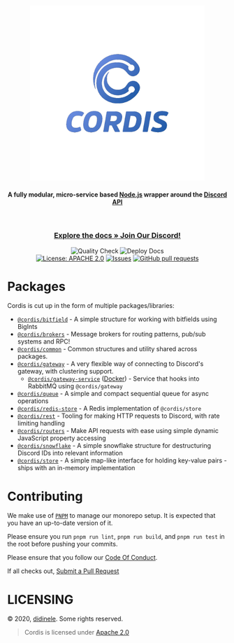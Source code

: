 <div align="center">
  <img width="400" height="400" src="media/cordis_transparent.png">
  <h4>
    A fully modular, micro-service based <a href="https://nodejs.org/">Node.js</a> wrapper around the <a href="https://discordapp.com/developers/docs/intro">Discord API</a>
  </h3>

  <p align="center">
    <br />
    <h3>
      <strong>
        <a href="https://cordis.didinele.me/">Explore the docs »</a><a href="https://discord.gg/37ysd5dPYk"> Join Our Discord!</a>
      </strong>
    </h2>
  </p>  

  <p>
      <img src="https://github.com/cordis-lib/cordis/actions/workflows/quality.yml/badge.svg" alt="Quality Check">
      <img src="https://github.com/cordis-lib/cordis/actions/workflows/docs.yml/badge.svg" alt="Deploy Docs"><br>
      <a href="https://github.com/cordis-lib/cordis/blob/main/LICENSE"><img src="https://img.shields.io/badge/License-Apache%202.0-yellow.svg" alt="License: APACHE 2.0"></a>
      <a href="https://github.com/cordis-lib/cordis/issues"><img src="https://img.shields.io/github/issues-raw/cordis-lib/cordis.svg?maxAge=25000" alt="Issues"></a>
      <a href="https://github.com/cordis-lib/cordis/pulls"><img src="https://img.shields.io/github/issues-pr/cordis-lib/cordis.svg?style=flat" alt="GitHub pull requests"></a><br>
  </p>
</div>

# Packages

Cordis is cut up in the form of multiple packages/libraries:

- [`@cordis/bitfield`](https://github.com/cordis-lib/cordis/tree/main/libs/bitfield) - A simple structure for working with bitfields using BigInts
- [`@cordis/brokers`](https://github.com/cordis-lib/cordis/tree/main/libs/brokers) - Message brokers for routing patterns, pub/sub systems and RPC!
- [`@cordis/common`](https://github.com/cordis-lib/cordis/tree/main/libs/common) - Common structures and utility shared across packages.
- [`@cordis/gateway`](https://github.com/cordis-lib/cordis/tree/main/libs/gateway) - A very flexible way of connecting to Discord's gateway, with clustering support.
  - [`@cordis/gateway-service`](https://github.com/cordis-lib/cordis/tree/main/services/gateway) ([Docker](https://hub.docker.com/r/cordislib/gateway)) - Service that hooks into RabbitMQ using `@cordis/gateway`
- [`@cordis/queue`](https://github.com/cordis-lib/cordis/tree/main/libs/queue) - A simple and compact sequential queue for async operations
- [`@cordis/redis-store`](https://github.com/cordis-lib/cordis/tree/main/libs/redis-store) - A Redis implementation of `@cordis/store`
- [`@cordis/rest`](https://github.com/cordis-lib/cordis/tree/main/libs/rest) - Tooling for making HTTP requests to Discord, with rate limiting handling
- [`@cordis/routers`](https://github.com/cordis-lib/cordis/tree/main/libs/routers) - Make API requests with ease using simple dynamic JavaScript property accessing
- [`@cordis/snowflake`](https://github.com/cordis-lib/cordis/tree/main/libs/snowflake) - A simple snowflake structure for destructuring Discord IDs into relevant information
- [`@cordis/store`](https://github.com/cordis-lib/cordis/tree/main/libs/store) - A simple map-like interface for holding key-value pairs - ships with an in-memory implementation

# Contributing
We make use of [`PNPM`](https://pnpm.js.org/) to manage our monorepo setup. It is expected that you have an up-to-date version of it. 

Please ensure you run `pnpm run lint`, `pnpm run build`, and `pnpm run test` in the root before pushing your commits.

Please ensure that you follow our [Code Of Conduct](https://github.com/discordjs/discord.js/blob/master/.github/CODE_OF_CONDUCT.md).

If all checks out, [Submit a Pull Request](https://github.com/cordis-lib/cordis/compare)

# LICENSING

© 2020, [didinele](https://github.com/didinele). Some rights reserved.

> Cordis is licensed under [Apache 2.0](https://github.com/cordis-lib/cordis/blob/main/LICENSE)
